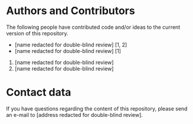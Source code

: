 # Authors and Contributors

The following people have contributed code and/or ideas to the current version
of this repository.

* [name redacted for double-blind review] [1, 2]
* [name redacted for double-blind review] [1]

1. [name redacted for double-blind review]
2. [name redacted for double-blind review]

# Contact data

If you have questions regarding the content of this repository, please send an
e-mail to [address redacted for double-blind review].
